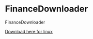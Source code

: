 # FinanceDownloader
FinanceDownloader

[Download here for linux](https://github.com/juan15377/FinanceDownloader/raw/main/dist/GUI)
